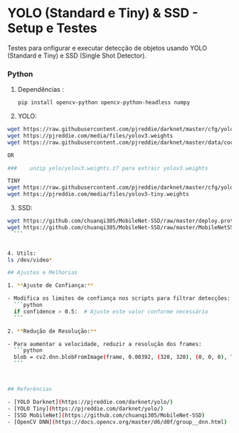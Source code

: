 # YOLO (Standard e Tiny) & SSD - Setup e Testes

Testes para onfigurar e executar  detecção de objetos usando YOLO (Standard e Tiny) e SSD (Single Shot Detector).





### Python

1. Dependências :

   ```bash
   pip install opencv-python opencv-python-headless numpy

   ```

2.   YOLO:

   ```bash
   wget https://raw.githubusercontent.com/pjreddie/darknet/master/cfg/yolov3.cfg
   wget https://pjreddie.com/media/files/yolov3.weights
   wget https://raw.githubusercontent.com/pjreddie/darknet/master/data/coco.names
   
   OR
   
   ###    unzip yolo/yolov3.weights.z7 para extrair yolov3.weights

   TINY
   wget https://raw.githubusercontent.com/pjreddie/darknet/master/cfg/yolov3-tiny.cfg
   wget https://pjreddie.com/media/files/yolov3-tiny.weights
   ```

3.   SSD:

   ```bash
   wget https://github.com/chuanqi305/MobileNet-SSD/raw/master/deploy.prototxt -O MobileNetSSD_deploy.prototxt
   wget https://github.com/chuanqi305/MobileNet-SSD/raw/master/MobileNetSSD_deploy.caffemodel
     ```


4. Utils:
   ls /dev/video*

## Ajustes e Melhorias

1. **Ajuste de Confiança:**

   - Modifica os limites de confiança nos scripts para filtrar detecções:
     ```python
     if confidence > 0.5:  # Ajuste este valor conforme necessário
     ```

2. **Redução de Resolução:**

   - Para aumentar a velocidade, reduzir a resolução dos frames:
     ```python
     blob = cv2.dnn.blobFromImage(frame, 0.00392, (320, 320), (0, 0, 0), True, crop=False)
     ```



## Referências

- [YOLO Darknet](https://pjreddie.com/darknet/yolo/)
- [YOLO Tiny](https://pjreddie.com/darknet/yolo/)
- [SSD MobileNet](https://github.com/chuanqi305/MobileNet-SSD)
- [OpenCV DNN](https://docs.opencv.org/master/d6/d0f/group__dnn.html)





